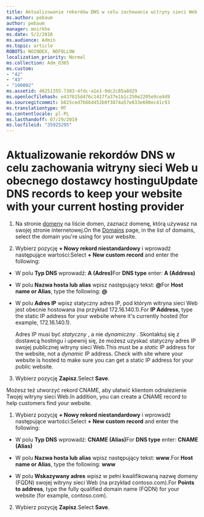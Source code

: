 ```yaml
---
title: Aktualizowanie rekordów DNS w celu zachowania witryny sieci Web u obecnego dostawcy hostingu
ms.author: pebaum
author: pebaum
manager: mnirkhe
ms.date: 5/2/2018
ms.audience: Admin
ms.topic: article
ROBOTS: NOINDEX, NOFOLLOW
localization_priority: Normal
ms.collection: Adm_O365
ms.custom:
- "42"
- "43"
- "100002"
ms.assetid: 48251355-7383-4fdc-a1e1-9dc2c85a8d29
ms.openlocfilehash: e437015d476c1417fa37e1b1c250e2205e9ce4d9
ms.sourcegitcommit: b825ced7b66d452b0f3874a57e033e690ec41c93
ms.translationtype: MT
ms.contentlocale: pl-PL
ms.lasthandoff: 07/29/2019
ms.locfileid: "35925295"
---
```

# <a name="update-dns-records-to-keep-your-website-with-your-current-hosting-provider"></a><span data-ttu-id="c7eca-102">Aktualizowanie rekordów DNS w celu zachowania witryny sieci Web u obecnego dostawcy hostingu</span><span class="sxs-lookup"><span data-stu-id="c7eca-102">Update DNS records to keep your website with your current hosting provider</span></span>

1. <span data-ttu-id="c7eca-103">Na stronie [domeny](https://portal.office.com/adminportal/home#/Domains) na liście domen, zaznacz domenę, którą używasz na swojej stronie internetowej.</span><span class="sxs-lookup"><span data-stu-id="c7eca-103">On the [Domains](https://portal.office.com/adminportal/home#/Domains) page, in the list of domains, select the domain you're using for your website.</span></span>

2. <span data-ttu-id="c7eca-104">Wybierz pozycję **+ Nowy rekord niestandardowy** i wprowadź następujące wartości:</span><span class="sxs-lookup"><span data-stu-id="c7eca-104">Select **+ New custom record** and enter the following:</span></span>

  - <span data-ttu-id="c7eca-105">W polu **Typ DNS** wprowadź: **A (Adres)**</span><span class="sxs-lookup"><span data-stu-id="c7eca-105">For **DNS type** enter: **A (Address)**</span></span>

  - <span data-ttu-id="c7eca-106">W polu **Nazwa hosta lub alias** wpisz następujący tekst: **@**</span><span class="sxs-lookup"><span data-stu-id="c7eca-106">For **Host name or Alias**, type the following: **@**</span></span>

  - <span data-ttu-id="c7eca-107">W polu **Adres IP** wpisz statyczny adres IP, pod którym witryna sieci Web jest obecnie hostowana (na przykład 172.16.140.1).</span><span class="sxs-lookup"><span data-stu-id="c7eca-107">For **IP Address**, type the static IP address for your website where it's currently hosted (for example, 172.16.140.1).</span></span>

    <span data-ttu-id="c7eca-p101">Adres IP musi być  *statyczny*  , a nie  *dynamiczny*  . Skontaktuj się z dostawcą hostingu i upewnij się, że możesz uzyskać statyczny adres IP swojej publicznej witryny sieci Web.</span><span class="sxs-lookup"><span data-stu-id="c7eca-p101">This must be a  *static*  IP address for the website, not a  *dynamic*  IP address. Check with site where your website is hosted to make sure you can get a static IP address for your public website.</span></span>

3. <span data-ttu-id="c7eca-110">Wybierz pozycję **Zapisz**.</span><span class="sxs-lookup"><span data-stu-id="c7eca-110">Select **Save**.</span></span>

<span data-ttu-id="c7eca-111">Możesz też utworzyć rekord CNAME, aby ułatwić klientom odnalezienie Twojej witryny sieci Web.</span><span class="sxs-lookup"><span data-stu-id="c7eca-111">In addition, you can create a CNAME record to help customers find your website.</span></span>
  
1. <span data-ttu-id="c7eca-112">Wybierz pozycję **+ Nowy rekord niestandardowy** i wprowadź następujące wartości:</span><span class="sxs-lookup"><span data-stu-id="c7eca-112">Select **+ New custom record** and enter the following:</span></span>

  - <span data-ttu-id="c7eca-113">W polu **Typ DNS** wprowadź: **CNAME (Alias)**</span><span class="sxs-lookup"><span data-stu-id="c7eca-113">For **DNS type** enter: **CNAME (Alias)**</span></span>

  - <span data-ttu-id="c7eca-114">W polu **Nazwa hosta lub alias** wpisz następujący tekst: **www**.</span><span class="sxs-lookup"><span data-stu-id="c7eca-114">For **Host name or Alias**, type the following: **www**</span></span>

  - <span data-ttu-id="c7eca-115">W polu **Wskazywany adres** wpisz w pełni kwalifikowaną nazwę domeny (FQDN) swojej witryny sieci Web (na przykład contoso.com).</span><span class="sxs-lookup"><span data-stu-id="c7eca-115">For **Points to address**, type the fully qualified domain name (FQDN) for your website (for example, contoso.com).</span></span>

2. <span data-ttu-id="c7eca-116">Wybierz pozycję **Zapisz**.</span><span class="sxs-lookup"><span data-stu-id="c7eca-116">Select **Save**.</span></span>
